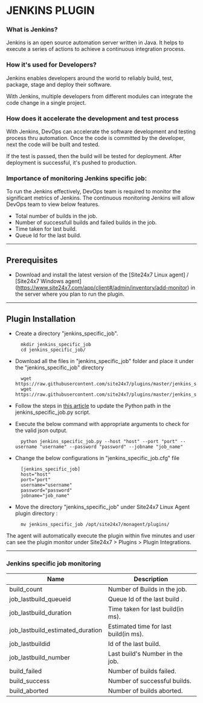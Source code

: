                                          
# JENKINS PLUGIN
                                                                                               

### What is Jenkins?
	
 Jenkins is an open source automation server written in Java. It helps to execute a series of actions to achieve a continuous integration process. 



### How it's used for Developers?

 Jenkins enables developers around the world to reliably build, test, package, stage and deploy their software.

 With Jenkins, multiple developers from different modules can integrate the code change in a single project. 

### How does it accelerate the development and test process 

 With Jenkins, DevOps can accelerate the software development and testing process thru automation. Once the code is committed by the developer, next the code will be built and tested.

 If the test is passed, then the build will be tested for deployment. After deployment is successful, it's pushed to production.




### Importance of monitoring Jenkins specific job:

To run the Jenkins effectively, DevOps team is required to monitor the significant metrics of Jenkins. The continuous monitoring Jenkins will allow DevOps team to view below features.

- Total number of builds in the job.
- Number of successfull builds and failed builds in the job.
- Time taken for last build.
- Queue Id for the last build.


---

## Prerequisites

- Download and install the latest version of the [Site24x7 Linux agent] / [Site24x7 Windows agent] (https://www.site24x7.com/app/client#/admin/inventory/add-monitor) in the server where you plan to run the plugin. 


---

## Plugin Installation  

- Create a directory "jenkins_specific_job".
  
		mkdir jenkins_specific_job
  		cd jenkins_specific_job/
  
- Download all the files in "jenkins_specific_job" folder and place it under the "jenkins_specific_job" directory

		wget https://raw.githubusercontent.com/site24x7/plugins/master/jenkins_specific_job/jenkins_specific_job.py
		wget https://raw.githubusercontent.com/site24x7/plugins/master/jenkins_specific_job/jenkins_specific_job.cfg

- Follow the steps in [this article](https://support.site24x7.com/portal/en/kb/articles/updating-python-path-in-a-plugin-script-for-linux-servers) to update the Python path in the jenkins_specific_job.py script.

- Execute the below command with appropriate arguments to check for the valid json output.  

		python jenkins_specific_job.py --host "host" --port "port" --username "username" --password "password" --jobname "job_name"

- Change the below configurations in "jenkins_specific_job.cfg" file

		[jenkins_specific_job]
		host="host"
		port="port"
		username="username"
		password="password" 
		jobname="job_name"
		
- Move the directory "jenkins_specific_job" under Site24x7 Linux Agent plugin directory : 

		mv jenkins_specific_job /opt/site24x7/monagent/plugins/

The agent will automatically execute the plugin within five minutes and user can see the plugin monitor under Site24x7 > Plugins > Plugin Integrations.

---
### Jenkins specific job monitoring

Name		            	| Description
---         		   	|   ---
build_count                        |           Number of Builds in the job.
job_lastbuild_queueid              |           Queue Id of the last build .
job_lastbuild_duration             |           Time taken for last build(in ms).
job_lastbuild_estimated_duration   |            Estimated time for last build(in ms).
job_lastbuildid                    |           Id of the last build.
job_lastbuild_number               |            Last build's Number in the job.
build_failed                       |           Number of builds failed.
build_success                      |           Number of successful builds.
build_aborted                      |           Number of builds aborted.

